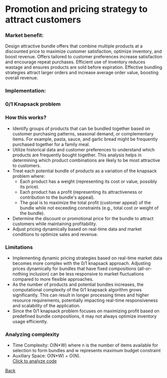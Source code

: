 # Promotion and pricing strategy to attract customers
### Market benefit: ###
Design attractive bundle offers that combine multiple products at a discounted price to maximize customer satisfaction, optimize inventory, and boost revenue. Offers tailored to customer preferences increase satisfaction and encourage repeat purchases. Efficient use of inventory reduces wastage and ensures products are sold before expiration. Effective bundling strategies attract larger orders and increase average order value, boosting overall revenue.
### Implementation: <br>
### 0/1 Knapsack problem <br>
  ### How this works? <br>
  - Identify groups of products that can be bundled together based on customer purchasing patterns, seasonal demand, or complementary items. For example, pasta, sauce, and garlic bread might be frequently purchased together for a family meal.
  - Utilize historical data and customer preferences to understand which products are frequently bought together. This analysis helps in determining which product combinations are likely to be most attractive to customers.
  - Treat each potential bundle of products as a variation of the knapsack problem where:
      - Each product has a weight (representing its cost or value, possibly its price).
      - Each product has a profit (representing its attractiveness or contribution to the bundle's appeal).
      - The goal is to maximize the total profit (customer appeal) of the bundle while not exceeding constraints (e.g., total cost or weight of the bundle).
  - Determine the discount or promotional price for the bundle to attract customers while maintaining profitability.
  - Adjust pricing dynamically based on real-time data and market conditions to optimize sales and revenue.<br>
### Limitations <br>
  - Implementing dynamic pricing strategies based on real-time market data becomes more complex with the 0/1 knapsack approach. Adjusting prices dynamically for bundles that have fixed compositions (all-or-nothing inclusion) can be less responsive to market fluctuations compared to more flexible approaches.
  - As the number of products and potential bundles increases, the computational complexity of the 0/1 knapsack algorithm grows significantly. This can result in longer processing times and higher resource requirements, potentially impacting real-time responsiveness and scalability of the application.
  - Since the 0/1 knapsack problem focuses on maximizing profit based on predefined bundle compositions, it may not always optimize inventory usage efficiently.

### Analyzing complexity <br>
  - Time Complexity: O(N*W) where n is the number of items available for selection to form bundles and w represents maximum budget constraint
  - Auxillary Space: O(N*W) + O(N). <br>
  [Click to analyze code](./analyze.py)
  

[Back](README.md#applying-dsa-to-achieve-key-functionalities)
